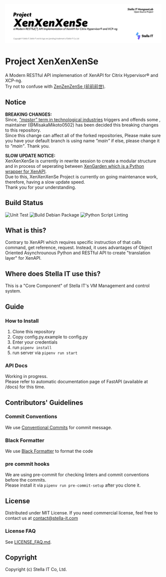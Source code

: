 ![XenXenXenSe Project banner](demonstration/banner.png)

# Project XenXenXenSe
A Modern RESTful API implemenation of XenAPI for Citrix Hypervisor® and XCP-ng.  
Try not to confuse with [ZenZenZenSe (前前前世)](https://en.wikipedia.org/wiki/Zenzenzense). 

## Notice
**BREAKING CHANGES:**  
Since, [*"master"* term in technological industries](https://en.wikipedia.org/wiki/Master/slave_(technology)) triggers and offends some , maintainer (@MisakaMikoto0502) has been decided this breaking changes to this repository.  
Since this change can affect all of the forked repositories, Please make sure you have your default branch is using name *"main"* if else, please change it to *"main"*. Thank you.  
  
**SLOW UPDATE NOTICE:**  
XenXenXenSe is currently in rewrite session to create a modular structure and in process of seperating between [XenGarden which is a Python wrapper for XenAPI](https://github.com/Stella-IT/XenGarden).  
Due to this, XenXenXenSe Project is currently on going maintenance work, therefore, having a slow update speed.  
Thank you for your understanding.  
  
## Build Status
![Unit Test](https://github.com/Stella-IT/XenXenXenSe/workflows/Unit%20Test/badge.svg)
![Build Debian Package](https://github.com/Stella-IT/XenXenXenSe/workflows/Build%20Debian%20Package/badge.svg)
![Python Script Linting](https://github.com/Stella-IT/XenXenXenSe/workflows/Python%20Script%20Linting/badge.svg)

## What is this?
Contrary to XenAPI which requires specific instruction of that calls command, get reference, request. Instead, it uses advantages of Object Oriented Asynchrounous Python and RESTful API to create "translation layer" for XenAPI.

## Where does Stella IT use this?
This is a "Core Component" of Stella IT's VM Management and control system.

## Guide
### How to Install
1. Clone this repository
2. Copy config.py.example to config.py
3. Enter your credentials
4. run `pipenv install`
5. run server via `pipenv run start`

### API Docs
Working in progress.  
Please refer to automatic documentation page of FastAPI (available at /docs) for this time.  

## Contributors' Guidelines
### Commit Conventions
We use [Conventional Commits](https://www.conventionalcommits.org/en/v1.0.0/) for commit message.

### Black Formatter
We use [Black Formatter](https://github.com/psf/black) to format the code

### pre commit hooks
We are using pre-commit for checking linters and commit conventions before the commits.  
Please install it via `pipenv run pre-commit-setup` after you clone it.

## License
Distributed under MIT License.
If you need commercial license, feel free to contact us at [contact@stella-it.com](mailto:contact@stella-it.com)  

### License FAQ
See [LICENSE_FAQ.md](LICENSE_FAQ.md).  

## Copyright
Copyright (c) Stella IT Co, Ltd.
